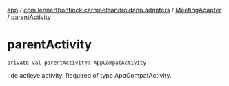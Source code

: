 [app](../../index.md) / [com.lennertbontinck.carmeetsandroidapp.adapters](../index.md) / [MeetingAdapter](index.md) / [parentActivity](./parent-activity.md)

# parentActivity

`private val parentActivity: AppCompatActivity`

: de actieve activity. Required of type AppCompatActivity.

